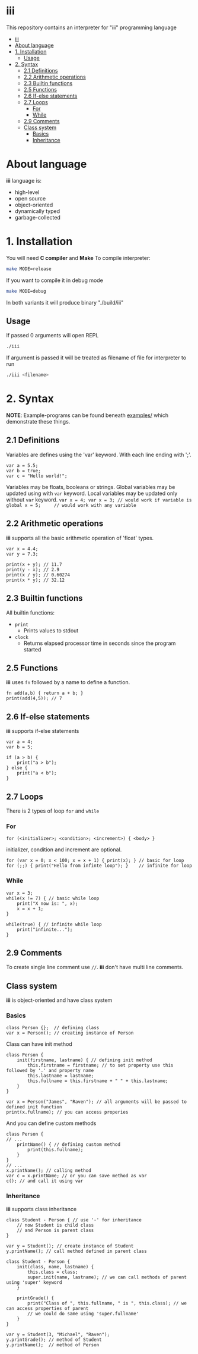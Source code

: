 


# iii
This repository contains an interpreter for "iii" programming language 

<!-- TOC start -->
- [iii](#iii)
- [About language ](#about-language)
- [1. Installation ](#1-installation)
   * [Usage](#usage)
- [2. Syntax](#2-syntax)
   * [2.1 Definitions ](#21-definitions)
   * [2.2 Arithmetic operations ](#22-arithmetic-operations)
   * [2.3 Builtin functions](#23-builtin-functions)
   * [2.5 Functions ](#25-functions)
   * [2.6 If-else statements ](#26-if-else-statements)
   * [2.7 Loops](#27-loops)
      + [For ](#for)
      + [While ](#while)
   * [2.9 Comments](#29-comments)
   * [Class system ](#class-system)
      + [Basics](#basics)
      + [Inheritance](#inheritance)
<!-- TOC end -->
# About language 
**iii** language is:
- high-level
- open source
- object-oriented
- dynamically typed 
- garbage-collected
# 1. Installation 
You will need **C compiler** and **Make**
To compile interpreter:
```sh
make MODE=release
```
 If you want to compile it in debug mode 
```sh
make MODE=debug
``` 

In both variants it will produce binary "./build/iii"

## Usage
If passed 0 arguments will open REPL
```sh
./iii
```
If argument is passed it will be treated as filename of file for interpreter to run
```sh
./iii <filename>
``` 

# 2. Syntax
**NOTE**: Example-programs can be found beneath [examples/](examples/) which demonstrate these things.
## 2.1 Definitions 
Variables are defines using the 'var' keyword. With each line ending with ';'.
```
var a = 5.5;
var b = true;
var c = "Hello world!";
```
Variables may be floats, booleans or strings.
Global variables may be updated using with `var` keyword.
Local variables may be updated only without `var` keyword.
``
var x = 4;
var x = 3; // would work if variable is global
x = 5;     // would work with any variable
``
## 2.2 Arithmetic operations 
**iii** supports all the basic arithmetic operation of 'float' types.
```
var x = 4.4;
var y = 7.3;

print(x + y); // 11.7
print(y - x); // 2.9
print(x / y); // 0.60274
print(x * y); // 32.12
``` 
## 2.3 Builtin functions
All builtin functions:
* `print`
	* Prints values to stdout 
* `clock`
	* Returns elapsed processor time in seconds since the program started

## 2.5 Functions 
**iii** uses `fn` followed by a name to define a function.
```
fn add(a,b) { return a + b; }
print(add(4,5)); // 7
```

## 2.6 If-else statements 
**iii** supports if-else statements 
```
var a = 4;
var b = 5;

if (a > b) {
	print("a > b");
} else {
	print("a < b");
} 
```

## 2.7 Loops
There is 2 types of loop `for` and `while`
### For 
```
for (<initializer>; <condition>; <increment>) { <body> }
```
initializer, condition and increment are optional.
```
for (var x = 0; x < 100; x = x + 1) { print(x); } // basic for loop 
for (;;) { print("Hello from infinte loop"); }    // infinite for loop
``` 
### While 
```
var x = 3;
while(x != 7) { // basic while loop
	print("X now is: ", x);
	x = x + 1;
}

while(true) { // infinite while loop
	print("infinite...");
}
```
## 2.9 Comments
To create single line comment use `//`.
**iii** don't have multi line comments.

## Class system 
**iii** is object-oriented and have class system
### Basics
```
class Person {};  // defining class
var x = Person(); // creating instance of Person
```
Class can have init method 
```
class Person {
	init(firstname, lastname) { // defining init method
		this.firstname = firstname; // to set property use this followed by '.' and property name 
		this.lastname = lastname;
		this.fullname = this.firstname + " " + this.lastname;
	}
}

var x = Person("James", "Raven"); // all arguments will be passed to defined init function
print(x.fullname); // you can access properies
```
And you can define custom methods
```
class Person {
// ...
	printName() { // defining custom method
		print(this.fullname);
	}
}
// ...
x.printName(); // calling method
var c = x.printName; // or you can save method as var 
c(); // and call it using var
```
### Inheritance
**iii** supports class inheritance 
```
class Student - Person { // use '-' for inheritance 
	// now Student is child class
	// and Person is parent class
}

var y = Student(); // create instance of Student
y.printName(); // call method defined in parent class 
```
```
class Student - Person {
	init(class, name, lastname) {
		this.class = class;
		super.init(name, lastname); // we can call methods of parent using 'super' keyword
	}

	printGrade() {
		print("Class of ", this.fullname, " is ", this.class); // we can access properties of parent 
		// we could do same using 'super.fullname'
	}
}

var y = Student(3, "Michael", "Raven");
y.printGrade(); // method of Student
y.printName();  // method of Person
```


